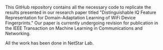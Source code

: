 This GitHub repository contains all the necessary code to replicate the results presented in our research paper titled "Distinguishable IQ Feature Representation for Domain-Adaptation Learning of WiFi Device Fingerprints." 
Our paper is currently undergoing revision for publication in the IEEE Transaction on Machine Learning in Communications and Networking.

All the work has been done in NetStar Lab. 
